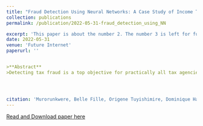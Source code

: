```yaml
---
title: "Fraud Detection Using Neural Networks: A Case Study of Income Tax"
collection: publications
permalink: /publication/2022-05-31-fraud_detection_using_NN

excerpt: 'This paper is about the number 2. The number 3 is left for future work.'
date: 2022-05-31
venue: 'Future Internet'
paperurl: ''


>**Abstract**
>Detecting tax fraud is a top objective for practically all tax agencies in order to maximize revenues and maintain a high level of compliance. Data mining, machine learning, and other approaches such as traditional random auditing have been used in many studies to deal with tax fraud.




citation: 'Murorunkwere, Belle Fille, Origene Tuyishimire, Dominique Haughton, and Joseph Nzabanita. (2022). &quot;Fraud Detection Using Neural Networks: A Case Study of Income Tax.&quot; <i>Future Internet</i>. 1(2).'
---
```


[Read and Download paper here](https://www.mdpi.com/1999-5903/14/6/168)


